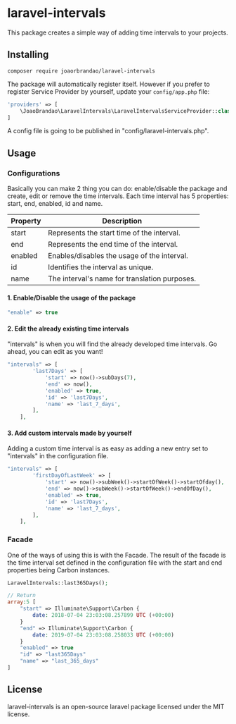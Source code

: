 # laravel-intervals
This package creates a simple way of adding time intervals to your projects.

## Installing 
```shell
composer require joaorbrandao/laravel-intervals
```
The package will automatically register itself. However if you prefer to register Service Provider by yourself, update your `config/app.php` file:
```php
'providers' => [
    \JoaoBrandao\LaravelIntervals\LaravelIntervalsServiceProvider::class
]
```
A config file is going to be published in "config/laravel-intervals.php".

## Usage
### Configurations
Basically you can make 2 thing you can do: enable/disable the package and create, edit or remove the time intervals.
Each time interval has 5 properties: start, end, enabled, id and name.<br>

| Property | Description                                   |
|----------|-----------------------------------------------|
| start    | Represents the start time of the interval.    |
| end      | Represents the end time of the interval.      |
| enabled  | Enables/disables the usage of the interval.   |
| id       | Identifies the interval as unique.            |
| name     | The interval's name for translation purposes. |


#### 1. Enable/Disable the usage of the package
```php
"enable" => true
```
#### 2. Edit the already existing time intervals
"intervals" is when you will find the already developed time intervals. Go ahead, you can edit as you want!
```php
"intervals" => [
        'last7Days' => [
            'start' => now()->subDays(7),
            'end' => now(),
            'enabled' => true,
            'id' => 'last7Days',
            'name' => 'last_7_days',
        ],
    ],
```

#### 3. Add custom intervals made by yourself
Adding a custom time interval is as easy as adding a new entry set to "intervals" in the configuration file.
```php
"intervals" => [
        'firstDayOfLastWeek' => [
            'start' => now()->subWeek()->startOfWeek()->startOfday(),
            'end' => now()->subWeek()->startOfWeek()->endOfDay(),
            'enabled' => true,
            'id' => 'last7Days',
            'name' => 'last_7_days',
        ],
    ],
```

### Facade
One of the ways of using this is with the Facade.
The result of the facade is the time interval set defined in the configuration file with the start and end properties being Carbon instances.
```php
LaravelIntervals::last365Days();

// Return
array:5 [
    "start" => Illuminate\Support\Carbon {
        date: 2018-07-04 23:03:08.257899 UTC (+00:00)
    }
    "end" => Illuminate\Support\Carbon {
        date: 2019-07-04 23:03:08.258033 UTC (+00:00)
    }
    "enabled" => true
    "id" => "last365Days"
    "name" => "last_365_days"
]
```

## License
laravel-intervals is an open-source laravel package licensed under the MIT license.